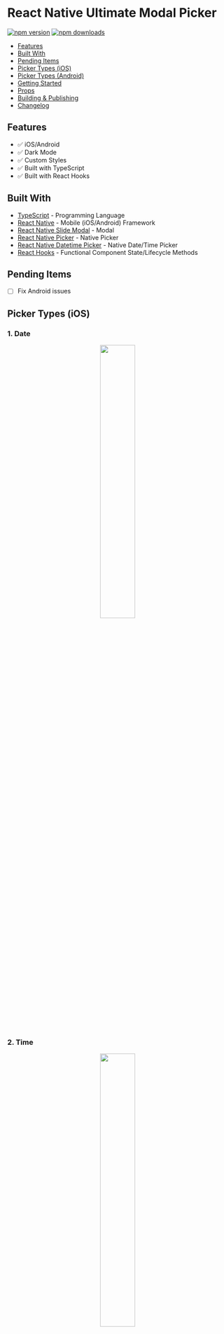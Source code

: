 # React Native Ultimate Modal Picker

[![npm version](https://badge.fury.io/js/react-native-ultimate-modal-picker.svg)](https://badge.fury.io/js/react-native-ultimate-modal-picker)
[![npm downloads](https://img.shields.io/npm/dm/react-native-ultimate-modal-picker.svg)](https://www.npmjs.com/package/react-native-ultimate-modal-picker)

*  [Features](#features)
*  [Built With](#built-with)
*  [Pending Items](#pending-items)
*  [Picker Types (iOS)](#picker-types-ios)
*  [Picker Types (Android)](#picker-types-android)
*  [Getting Started](#getting-started)
*  [Props](#props)
*  [Building & Publishing](#building-&-publishing)
*  [Changelog](#changelog)


## Features
*  ✅ iOS/Android
*  ✅ Dark Mode
*  ✅ Custom Styles
*  ✅ Built with TypeScript
*  ✅ Built with React Hooks


## Built With
* [TypeScript](https://github.com/microsoft/TypeScript) - Programming Language
* [React Native](https://facebook.github.io/react-native/) - Mobile (iOS/Android) Framework
* [React Native Slide Modal](https://www.npmjs.com/package/react-native-slide-modal) - Modal
* [React Native Picker](https://github.com/react-native-picker/picker) - Native Picker
* [React Native Datetime Picker](https://github.com/react-native-community/react-native-datetimepicker) - Native Date/Time Picker
* [React Hooks](https://reactjs.org/docs/hooks-intro.html) - Functional Component State/Lifecycle Methods

## Pending Items
- [ ] Fix Android issues


## Picker Types (iOS)
### 1. Date
<div align="center">
  <img src="./assets/screenshots/ios/iosDate.gif" width="40%" height="40%" />
</div>

### 2. Time
<div align="center">
  <img src="./assets/screenshots/ios/iosTime.gif" width="40%" height="40%" />
</div>

### 3. Date/Time (iOS Only)
<div align="center">
  <img src="./assets/screenshots/ios/iosDateTime.gif" width="40%" height="40%" />
</div>

### 4. List
<div align="center">
  <img src="./assets/screenshots/ios/iosList.gif" width="40%" height="40%" />
</div>


### 5. State (50 United States)
<div align="center">
  <img src="./assets/screenshots/ios/iosState.gif" width="40%" height="40%" />
</div>

## Picker Types (Android)
### 1. Date (Mode: Spinner)
<div align="center">
  <img src="./assets/screenshots/android/androidDateSpinner.gif" width="40%" height="40%" />
</div>

### 2. Date (Mode: Calendar)
<div align="center">
  <img src="./assets/screenshots/android/androidDateCalendar.gif" width="40%" height="40%" />
</div>

### 3. Time (Mode: Spinner)
<div align="center">
  <img src="./assets/screenshots/android/androidTimeSpinner.gif" width="40%" height="40%" />
</div>

### 4. Time (Mode: Clock)
<div align="center">
  <img src="./assets/screenshots/android/androidTimeClock.gif" width="40%" height="40%" />
</div>

### 5. List
<div align="center">
  <img src="./assets/screenshots/android/androidList.gif" width="40%" height="40%" />
</div>


### 6. State (50 United States)
<div align="center">
  <img src="./assets/screenshots/android/androidState.gif" width="40%" height="40%" />
</div>


## Getting Started
**1. Install Package:**
```
npm i react-native-ultimate-modal-picker
```

**2. Add Pod (For iOS)**

Add the following line to ios/podfile:
```javascript
# Pods for testing
pod 'RNDateTimePicker', :path => '../node_modules/@react-native-community/datetimepicker/RNDateTimePicker.podspec'
```

**3. Install Pods (For iOS)**
```
cd ios
pod install
```

**4. Add Dependencies (For Android)**

Add the following lines to android/settings.gradle:
```javascript
include ':@react-native-community_datetimepicker'
project(':@react-native-community_datetimepicker').projectDir = new File(rootProject.projectDir, '../node_modules/@react-native-community/datetimepicker/android')
```

Add the following line to android/app/build.gradle:
```javascript
dependencies {
  ...
  implementation project(':@react-native-community_datetimepicker')
}
```

**6. Add Example Code:**
```typescript
// Imports: Dependencies
import React, { useState } from 'react';
import { SafeAreaView, ScrollView } from 'react-native';
import {
  // Pickers
  PickerTime,
  PickerDate,
  PickerDateTime,
  PickerDateRange,
  // Dropdowns
  DropdownList,
  DropdownMeasurements,
  DropdownNumber,
  DropdownState,
  // TypeScript Types
  PickerItem,
} from 'react-native-ultimate-modal-picker';

// React Native App
const App: React.FC = (): JSX.Element => {
  // React Hooks: State
  // Pickers
  const [ date, setDate ] = useState<Date>(new Date());
  const [ time, setTime ] = useState<Date>(new Date());
  const [ dateTime, setDateTime ] = useState<Date>(new Date());
  const [ fromDate, setFromDate ] = useState<Date>(new Date());
  const [ toDate, setToDate ] = useState<Date>(new Date());
  // Dropdowns
  const [ listValue, setListValue ] = useState<string>('');
  const [ numberValue, setNumberValue ] = useState<string>('');
  const [ measurementValue, setMeasurementValue ] = useState<string>('');
  const [ stateValue, setStateValue ] = useState<string>('');

  // Items
  const items: Array<PickerItem> = [
    { label: '1', value: '1' },
    { label: '2', value: '2' },
    { label: '3', value: '3' },
    { label: '4', value: '4' },
    { label: '5', value: '5' },
    { label: '6', value: '6' },
    { label: '7', value: '7' },
    { label: '8', value: '8' },
    { label: '9', value: '9' },
    { label: '10', value: '10' },
  ];

  return (
    <SafeAreaView style={{ display: 'flex', flex: 1 }}>
      <ScrollView>
        {/* Picker: Date (Modes: spinner/calendar) */}
        <PickerDate
          title="Date"
          onChange={(date: Date) => setDate(date)}
          mode="spinner"
        />

        {/* Picker: Date (Custom Styles) */}
        <PickerDate
          title="Date (Custom Styles)"
          onChange={(date: Date) => setDate(date)}
          mode="spinner"
          customStyleContainer={{
            containerLight: {
              backgroundColor: '#000000',
              borderColor: '#000000',
              borderBottomWidth: 2,
            },
            containerDark: {
              backgroundColor: '#000000',
              borderColor: '#000000',
              borderBottomWidth: 2,
            },
          }}
          customStyleLabelText={{
            labelTextLight: {
              fontFamily: 'System',
              fontSize: 22,
              fontWeight: '800',
              textTransform: 'lowercase',
              color: 'red',
            },
            labelTextDark: {
              fontFamily: 'System',
              fontSize: 22,
              fontWeight: '800',
              textTransform: 'lowercase',
              color: 'red',
            },
          }}
        />

        {/* Picker: Time (Modes: spinner/clock) */}
        <PickerTime
          title="Time"
          onChange={(date: Date) => setTime(date)}
          mode="spinner"
        />

        {/* Picker: Time (Custom Styles) */}
        <PickerTime
          title="Time (Custom Styles)"
          onChange={(date: Date) => setTime(date)}
          mode="spinner"
          customStyleContainer={{
            containerLight: {
              backgroundColor: '#000000',
              borderColor: '#000000',
              borderBottomWidth: 2,
            },
            containerDark: {
              backgroundColor: '#000000',
              borderColor: '#000000',
              borderBottomWidth: 2,
            },
          }}
          customStyleLabelText={{
            labelTextLight: {
              fontFamily: 'System',
              fontSize: 22,
              fontWeight: '800',
              textTransform: 'lowercase',
              color: 'red',
            },
            labelTextDark: {
              fontFamily: 'System',
              fontSize: 22,
              fontWeight: '800',
              textTransform: 'lowercase',
              color: 'red',
            },
          }}
        />

        {/* Picker: Date Time (iOS Only) */}
        <PickerDateTime
          title="Date/Time"
          onChange={(date: Date) => setDateTime(date)}
        />

        {/* Picker: Date Time (Custom Styles) */}
        <PickerDateTime
          title="Date/Time (Custom Styles)"
          onChange={(date: Date) => setDateTime(date)}
          customStyleContainer={{
            containerLight: {
              backgroundColor: '#000000',
              borderColor: '#000000',
              borderBottomWidth: 2,
            },
            containerDark: {
              backgroundColor: '#000000',
              borderColor: '#000000',
              borderBottomWidth: 2,
            },
          }}
          customStyleLabelText={{
            labelTextLight: {
              fontFamily: 'System',
              fontSize: 22,
              fontWeight: '800',
              textTransform: 'lowercase',
              color: 'red',
            },
            labelTextDark: {
              fontFamily: 'System',
              fontSize: 22,
              fontWeight: '800',
              textTransform: 'lowercase',
              color: 'red',
            },
          }}
        />

        {/* Picker (Date Range) */}
        <PickerDateRange
          title="Date Range"
          onFromChange={(date: Date) => setFromDate(date)}
          onToChange={(date: Date) => setToDate(date)}
          mode="spinner"
        />

        {/* Picker (Custom Styles) */}
        <PickerDateRange
          title="Date Range"
          onFromChange={(date: Date) => setFromDate(date)}
          onToChange={(date: Date) => setToDate(date)}
          mode="spinner"
          customStyleContainer={{
            containerLight: {
              backgroundColor: '#000000',
            },
            containerDark: {
              backgroundColor: '#000000',
            },
          }}
          customStyleTitleText={{
            titleTextLight: {
              fontFamily: 'System',
              fontSize: 22,
              fontWeight: '800',
              textTransform: 'lowercase',
              color: 'red',
            },
            titleTextDark: {
              fontFamily: 'System',
              fontSize: 22,
              fontWeight: '800',
              textTransform: 'lowercase',
              color: 'red',
            },
          }}
          customStyleLabelText={{
            labelTextLight: {
              fontFamily: 'System',
              fontSize: 22,
              fontWeight: '800',
              textTransform: 'lowercase',
              color: 'red',
            },
            labelTextDark: {
              fontFamily: 'System',
              fontSize: 22,
              fontWeight: '800',
              textTransform: 'lowercase',
              color: 'red',
            },
          }}
          customStyleDivider={{
            dividerLight: {
              marginTop: 16,
              marginBottom: 16,
              borderBottomWidth: 2,
              borderColor: 'red',
            },
            dividerDark: {
              marginTop: 16,
              marginBottom: 16,
              borderBottomWidth: 2,
              borderColor: 'red',
            },
          }}
        />

        {/* Dropdown: List */}
        <DropdownList
          title="List"
          items={items}
          onChange={(value: string) => setListValue(value)}
        />

        {/* Dropdown: List (Custom Styles) */}
        <DropdownList
          title="List (Custom Styles)"
          items={items}
          onChange={(value: string) => setListValue(value)}
          customStyleContainer={{
            containerLight: {
              backgroundColor: '#000000',
              borderColor: '#000000',
              borderBottomWidth: 2,
            },
            containerDark: {
              backgroundColor: '#000000',
              borderColor: '#000000',
              borderBottomWidth: 2,
            },
          }}
          customStyleLabelText={{
            labelTextLight: {
              fontFamily: 'System',
              fontSize: 22,
              fontWeight: '800',
              textTransform: 'lowercase',
              color: 'red',
            },
            labelTextDark: {
              fontFamily: 'System',
              fontSize: 22,
              fontWeight: '800',
              textTransform: 'lowercase',
              color: 'red',
            },
          }}
          customStyleFieldText={{
            fieldTextLight: {
              fontFamily: 'System',
              fontSize: 22,
              fontWeight: '800',
              textTransform: 'lowercase',
              color: 'red',
            },
            fieldTextDark: {
              fontFamily: 'System',
              fontSize: 22,
              fontWeight: '800',
              textTransform: 'lowercase',
              color: 'red',
            },
          }}
          customStyleModalHeaderContainer={{
            modalHeaderContainerLight: {
              height: 55,
              backgroundColor: '#000000',
              borderColor: '#000000',
              borderBottomWidth: 2,
            },
            modalHeaderContainerDark: {
              height: 55,
              backgroundColor: '#000000',
              borderColor: '#000000',
              borderBottomWidth: 2,
            },
          }}
          customStyleCancelText={{
            cancelTextLight: {
              fontFamily: 'System',
              fontSize: 22,
              fontWeight: '800',
              color: 'red',
            },
            cancelTextDark: {
              fontFamily: 'System',
              fontSize: 22,
              fontWeight: '800',
              color: 'red',
            },
          }}
          customStyleDoneText={{
            doneTextLight: {
              color: 'red',
            },
            doneTextDark: {
              color: 'red',
            },
          }}
          customStyleModalContentContainer={{
            modalContentContainerLight: {
              height: 400,
              backgroundColor: '#000000',
            },
            modalContentContainerDark: {
              height: 400,
              backgroundColor: '#000000',
            },
          }}
          customStylePickerItemText={{
            pickerItemTextLight: {
              color: 'red',
            },
            pickerItemTextDark: {
              color: 'red',
            }
          }}
        />

        {/* Dropdown: Number */}
        <DropdownNumber
          title="Number"
          onChange={(value: string) => setNumberValue(value)}
        />

        {/* Dropdown: Number (Custom Styles) */}
        <DropdownNumber
          title="Number"
          onChange={(value: string) => setNumberValue(value)}
          customStyleContainer={{
            containerLight: {
              backgroundColor: '#000000',
              borderColor: '#000000',
              borderBottomWidth: 2,
            },
            containerDark: {
              backgroundColor: '#000000',
              borderColor: '#000000',
              borderBottomWidth: 2,
            },
          }}
          customStyleLabelText={{
            labelTextLight: {
              fontFamily: 'System',
              fontSize: 22,
              fontWeight: '800',
              textTransform: 'lowercase',
              color: 'red',
            },
            labelTextDark: {
              fontFamily: 'System',
              fontSize: 22,
              fontWeight: '800',
              textTransform: 'lowercase',
              color: 'red',
            },
          }}
          customStyleFieldText={{
            fieldTextLight: {
              fontFamily: 'System',
              fontSize: 22,
              fontWeight: '800',
              textTransform: 'lowercase',
              color: 'red',
            },
            fieldTextDark: {
              fontFamily: 'System',
              fontSize: 22,
              fontWeight: '800',
              textTransform: 'lowercase',
              color: 'red',
            },
          }}
          customStyleModalHeaderContainer={{
            modalHeaderContainerLight: {
              height: 55,
              backgroundColor: '#000000',
              borderColor: '#000000',
              borderBottomWidth: 2,
            },
            modalHeaderContainerDark: {
              height: 55,
              backgroundColor: '#000000',
              borderColor: '#000000',
              borderBottomWidth: 2,
            },
          }}
          customStyleCancelText={{
            cancelTextLight: {
              fontFamily: 'System',
              fontSize: 22,
              fontWeight: '800',
              color: 'red',
            },
            cancelTextDark: {
              fontFamily: 'System',
              fontSize: 22,
              fontWeight: '800',
              color: 'red',
            },
          }}
          customStyleDoneText={{
            doneTextLight: {
              color: 'red',
            },
            doneTextDark: {
              color: 'red',
            },
          }}
          customStyleModalContentContainer={{
            modalContentContainerLight: {
              height: 400,
              backgroundColor: '#000000',
            },
            modalContentContainerDark: {
              height: 400,
              backgroundColor: '#000000',
            },
          }}
          customStylePickerItemText={{
            pickerItemTextLight: {
              color: 'red',
            },
            pickerItemTextDark: {
              color: 'red',
            }
          }}
        />

        {/* Dropdown: Measurements */}
        <DropdownMeasurements
          title="Measurement"
          onChange={(value: string) => setMeasurementValue(value)}
        />

        {/* Dropdown: Measurements (Custom Styles) */}
        <DropdownMeasurements
          title="Measurement"
          onChange={(value: string) => setMeasurementValue(value)}
          customStyleContainer={{
            containerLight: {
              backgroundColor: '#000000',
              borderColor: '#000000',
              borderBottomWidth: 2,
            },
            containerDark: {
              backgroundColor: '#000000',
              borderColor: '#000000',
              borderBottomWidth: 2,
            },
          }}
          customStyleLabelText={{
            labelTextLight: {
              fontFamily: 'System',
              fontSize: 22,
              fontWeight: '800',
              textTransform: 'lowercase',
              color: 'red',
            },
            labelTextDark: {
              fontFamily: 'System',
              fontSize: 22,
              fontWeight: '800',
              textTransform: 'lowercase',
              color: 'red',
            },
          }}
          customStyleFieldText={{
            fieldTextLight: {
              fontFamily: 'System',
              fontSize: 22,
              fontWeight: '800',
              textTransform: 'lowercase',
              color: 'red',
            },
            fieldTextDark: {
              fontFamily: 'System',
              fontSize: 22,
              fontWeight: '800',
              textTransform: 'lowercase',
              color: 'red',
            },
          }}
          customStyleModalHeaderContainer={{
            modalHeaderContainerLight: {
              height: 55,
              backgroundColor: '#000000',
              borderColor: '#000000',
              borderBottomWidth: 2,
            },
            modalHeaderContainerDark: {
              height: 55,
              backgroundColor: '#000000',
              borderColor: '#000000',
              borderBottomWidth: 2,
            },
          }}
          customStyleCancelText={{
            cancelTextLight: {
              fontFamily: 'System',
              fontSize: 22,
              fontWeight: '800',
              color: 'red',
            },
            cancelTextDark: {
              fontFamily: 'System',
              fontSize: 22,
              fontWeight: '800',
              color: 'red',
            },
          }}
          customStyleDoneText={{
            doneTextLight: {
              color: 'red',
            },
            doneTextDark: {
              color: 'red',
            },
          }}
          customStyleModalContentContainer={{
            modalContentContainerLight: {
              height: 400,
              backgroundColor: '#000000',
            },
            modalContentContainerDark: {
              height: 400,
              backgroundColor: '#000000',
            },
          }}
          customStylePickerItemText={{
            pickerItemTextLight: {
              color: 'red',
            },
            pickerItemTextDark: {
              color: 'red',
            }
          }}
        />

        {/* Dropdown: State */}
        <DropdownState
          title="State"
          onChange={(value: string) => setStateValue(value)}
        />

        {/* Dropdown: State (Custom Styles) */}
        <DropdownState
          title="State"
          onChange={(value: string) => setStateValue(value)}
          customStyleContainer={{
            containerLight: {
              backgroundColor: '#000000',
              borderColor: '#000000',
              borderBottomWidth: 2,
            },
            containerDark: {
              backgroundColor: '#000000',
              borderColor: '#000000',
              borderBottomWidth: 2,
            },
          }}
          customStyleLabelText={{
            labelTextLight: {
              fontFamily: 'System',
              fontSize: 22,
              fontWeight: '800',
              textTransform: 'lowercase',
              color: 'red',
            },
            labelTextDark: {
              fontFamily: 'System',
              fontSize: 22,
              fontWeight: '800',
              textTransform: 'lowercase',
              color: 'red',
            },
          }}
          customStyleFieldText={{
            fieldTextLight: {
              fontFamily: 'System',
              fontSize: 22,
              fontWeight: '800',
              textTransform: 'lowercase',
              color: 'red',
            },
            fieldTextDark: {
              fontFamily: 'System',
              fontSize: 22,
              fontWeight: '800',
              textTransform: 'lowercase',
              color: 'red',
            },
          }}
          customStyleModalHeaderContainer={{
            modalHeaderContainerLight: {
              height: 55,
              backgroundColor: '#000000',
              borderColor: '#000000',
              borderBottomWidth: 2,
            },
            modalHeaderContainerDark: {
              height: 55,
              backgroundColor: '#000000',
              borderColor: '#000000',
              borderBottomWidth: 2,
            },
          }}
          customStyleCancelText={{
            cancelTextLight: {
              fontFamily: 'System',
              fontSize: 22,
              fontWeight: '800',
              color: 'red',
            },
            cancelTextDark: {
              fontFamily: 'System',
              fontSize: 22,
              fontWeight: '800',
              color: 'red',
            },
          }}
          customStyleDoneText={{
            doneTextLight: {
              color: 'red',
            },
            doneTextDark: {
              color: 'red',
            },
          }}
          customStyleModalContentContainer={{
            modalContentContainerLight: {
              height: 400,
              backgroundColor: '#000000',
            },
            modalContentContainerDark: {
              height: 400,
              backgroundColor: '#000000',
            },
          }}
          customStylePickerItemText={{
            pickerItemTextLight: {
              color: 'red',
            },
            pickerItemTextDark: {
              color: 'red',
            }
          }}
        />
      </ScrollView>
    </SafeAreaView>
  );
};

// Exports
export default App;
```


**6. Run Project:**

**Android**
```javascript
react-native run-android
```

**iOS**
```javascript
react-native run-ios
```


## Props




## Building & Publishing

**Build**
```
npm run build
```

**Publish**
```
npm publish
```


## Changelog

### [0.3.8] - 5/22/2021 - **BREAKING CHANGES**

***Added***

- Added support to `src/components/pickers` for `iOS 14`.
- Added `react-native-slide-modal` to `package.json`.

### [0.3.7] - 5/22/2021 - **BREAKING CHANGES**

***Changed***

- Changed peer dependency `react` from `"react": "*"` to `"react": ">=16.8.3"`.
- Changed peer dependency `react-native` from `"react-native": "*"` to `"react-native": ">=0.60"`.
- Updated example code in `README`.

### [0.3.6] - 5/22/2021 - **BREAKING CHANGES**

***Added***

- Added `react-native-slide-modal` dependency.
- Added `.npmignore`.
- Added Props section to `README`.

***Changed***

- Changed `src/index.js` to `src/index.tsx`.
- Changed `package.json` build script to `cd src && tsc && cp ../package.json && Echo Build completed!`.
- Updated `package.json` dependencies.
- Updated `tsconfig.json`.
- Fixed `peerDependencies` issue.

***Removed***

- Removed `react-native-modal` dependency.
- Removed React Native dependencies.

### [0.3.5] - 5/16/2021 - **BREAKING CHANGES**

***Changed***

- Fixed `peerDependencies` issue.

### [0.3.4] - 5/13/2021 - **BREAKING CHANGES**

***Changed***

- Changed `@react-native-community/datetimepicker` to `peerDependency`.
- Changed `@react-native-picker/picker` to `peerDependency`.
- Changed `react-native-modal` to `peerDependency`.
- Updated `README` Getting Started for `iOS` pods.
- Updated `README` Getting Started for `Android` dependencies.

### [0.3.3] - 5/13/2021 - **BREAKING CHANGES**

***Added***

- Added `useState` to `App.tsx` and state management fro dropdowns and pickers.

***Changed***

- Changed `onChange(item: string)` to `onChange(item: value)`.
- Changed `onChange(state: string)` to `onChange(item: value)`.

### [0.3.2] - 5/13/2021 - **BREAKING CHANGES**

***Changed***

- Fixed `onChange`, 'onFromChange`, `onToChange` issues.

### [0.3.1] - 5/13/2021 - **BREAKING CHANGES**

***Changed***

- Fixed `onChange`, 'onFromChange`, `onToChange` issues.

### [0.3.0] - 5/12/2021 - **BREAKING CHANGES**

***Added***

- Added custom style prop `customStyleContainer`.
- Added custom style prop `customStyleTitleText`.
- Added custom style prop `customStyleLabelText`.
- Added custom style prop `customStyleFieldText`.
- Added custom style prop `customStyleModalHeaderContainer`.
- Added custom style prop `customStyleCancelText`.
- Added custom style prop `customStyleDoneText`.
- Added custom style prop `customStyleModalContentContainer`.
- Added custom style prop `customStylePickerItemText`.
- Added custom style prop `customStyleDivider`.

***Changed***

- Updated to `iOS 14` styling.
- Updated `react` dependency to `React 17`.
- Updated `react-native` dependency to `React 0.64`.
- Updated `react-native-modal` dependency.
- Updated `@react-native-community/datetimepicker` dependency.
- Updated `@react-native-community/picker` dependency with `@react-native-picker/picker`.
- Changed `DatePicker` to `PickerDate`.
- Changed `DateTimePicker` to `PickerDateTime`.
- Changed `DateRangePicker` to `PickerDateRange`.
- Changed `TimePicker` to `PickerTime`.
- Changed `ListPicker` to `DropdownList`.
- Changed `CookingMeasurementsPicker` to `DropdownMeasurements`.
- Changed `NumberPicker` to `DropdownNumber`.
- Changed `StatePicker` to `DropdownState`.

***Removed***

- Removed to `StatePickerSmall`.


### [0.2.2] - 8/10/2020

***Added***
- Added Dark Mode support. Please upgrade to `React Native 0.62` for this to work.
- Added `@react-native-community/picker` dependency (`Picker` is soon to be deprecated).

### [0.2.1] - 8/10/2020

***Changed***
- Updated `react` dependency.
- Updated `react-native` dependency.
- Updated `react-native-modal` dependency.

***Removed***
- Removed `moment` dependency.

### [0.2.0] - 4/21/2020

***Changed***
- Updated `@react-native-community/datetimepicker` to `2.3.2`.
- Removed unnecessary `try/catch` blocks.

### [0.1.64] - 3/13/2020

***Changed***
- Updated dependencies.

### [0.1.63] - 3/13/2020

***Changed***
- Changed `CookingAmountPicker` to `CookingAmountPicker`.
- Fixed `defaultValue` prop for `CookingAmountPicker` and `ListPicker`.

### [0.1.62] - 3/13/2020

***Added***

- Added `defaultValue` prop for `CookingAmountPicker` and `ListPicker`.

### [0.1.59] - 3/5/2020

***Changed***

- Fixed `selectItem` string/number type issue.

### [0.1.59] - 3/5/2020

***Added***

- Added `NumberPicker`.
- Added `CookingAmountPicker`.

***Changed***

- Increased `inputTitleContainer` `width`.

### [0.1.58] - 2/7/2020

***Changed***

- Increased `fieldTextContainer` `marginBottom` to `12px`.

### [0.1.57] - 2/7/2020

***Changed***

- Fixed `@react-native-community/datetimepicker` `^2.1.1` vs `2.1.1` issue.

### [0.1.56] - 2/7/2020

***Changed***

- Updated `@react-native-community/datetimepicker` to `2.1.1`.
- Changing backdrop `opacity` to `30%`.
- Increased `TouchableOpacity` size for `DateRangePicker`.
- Increased `pickerHeaderContainer` `height` to `45px`.
- Fixed `README` `podspec` issue.

***Removed***

- Removed `react-native-vector-icons`.

### [0.1.55] - 1/28/2020

***Changed***

- Fixed `onChange` issue.
- Done button is now `disabled` unless a new item or state is picked.

### [0.1.54] - 1/28/2020

***Added***

- Adding typings for `onChange`.
- Passing initial date to parent component (`useEffect`) for Date, Time, Datetime, and Date Range Pickers.

***Changed***

- Date Range's `toDate` is now defaulted to "Select."

### [0.1.53] - 1/27/2020

***Changed***

- Fixed `Picker` Done button issue. Done button is now `disabled` unless new date is picked.
- Increased `Picker` container size for `iOS`.

***Removed***

- Removed `async/await` due to that it was not the root cause of the issue.

### [0.1.47] - 1/26/2020

***Changed***

- Fixed `onChange` TypeScript typings.

### [0.1.46] - 1/26/2020

***Changed***

- Fixed React Hook state + `onValueChange` issue due to having the same name of "state."


### [0.1.45] - 1/26/2020

***Changed***

- Added `Keyboard.dismiss()` to `toggleModal()`.

### [0.1.44] - 1/25/2020

***Added***

- Added `Keyboard.dismiss()` to work better with form fields.

### [0.1.43] - 1/24/2020

***Changed***

- Fixed `README` Formatting.

### [0.1.42] - 1/24/2020

***Added***

- Added cancel button to `iOS` `ListPicker`.
- Added test data items for `ListPicker` on `README`.
- Added `props` to `App.tsx` for testing.
- Title `props` can be added to any `Picker`. Default titles are shown if no `prop` is added.

***Changed***

- Reformatted `App.tsx` for when testing.
- Fixed `onChange` TypeScript Typings.
- Updated `README` screenshot GIFs.

### [0.1.41] - 1/23/2020

***Changed***

- Updated `README` for NPM package.

### [0.1.40] - 1/23/2020

***Added***

- Added `podfile` installation instructions to `README`.
- Added cancel button for `iOS` modals.

***Changed***

- Fixed `if/else` toggle issue.
- Fixed `undefined` date issue.
- Fixed `onChange` issue.
- Changed if statements for `Platform` to `if/else`, so only one would ever run.

